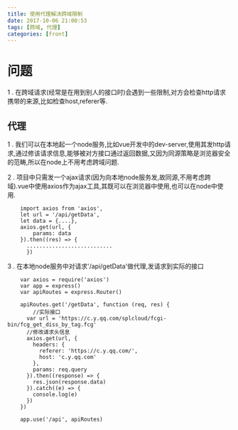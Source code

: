```yaml
---
title: 使用代理解决跨域限制
date: 2017-10-06 21:00:53
tags: [跨域, 代理] 
categories: [front]
---
```

# 问题

1 . 在跨域请求(经常是在用到别人的接口时)会遇到一些限制,对方会检查http请求携带的来源,比如检查host,referer等.

## 代理

1 .
    我们可以在本地起一个node服务,比如vue开发中的dev-server,使用其发http请求,通过修该请求信息,能够被对方接口通过返回数据,又因为同源策略是浏览器安全的范畴,所以在node上不用考虑跨域问题.

2 .
    项目中只需发一个ajax请求(因为向本地node服务发,故同源,不用考虑跨域).vue中使用axios作为ajax工具,其既可以在浏览器中使用,也可以在node中使用.

        import axios from 'axios',
        let url = '/api/getData',
        let data = {....},
        axios.get(url, {
            params: data
        }).then((res) => {
          ...........................
          })

3 .
    在本地node服务中对请求'/api/getData'做代理,发请求到实际的接口

        var axios = require('axios')
        var app = express()
        var apiRoutes = express.Router()

        apiRoutes.get('/getData', function (req, res) {
            //实际接口
          var url = 'https://c.y.qq.com/splcloud/fcgi-bin/fcg_get_diss_by_tag.fcg'
          //修改请求头信息
          axios.get(url, {
            headers: {
              referer: 'https://c.y.qq.com/',
              host: 'c.y.qq.com'
            },
            params: req.query
          }).then((response) => {
            res.json(response.data)
          }).catch((e) => {
            console.log(e)
          })
        })

        app.use('/api', apiRoutes)

